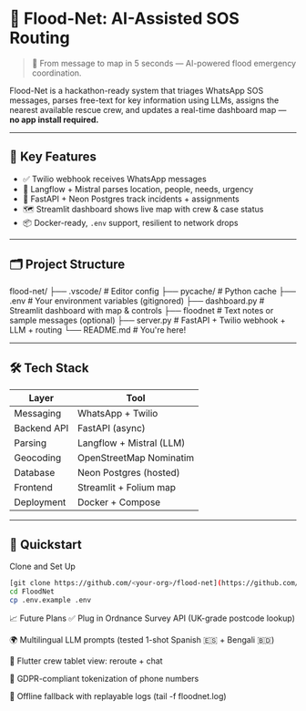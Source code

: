 # 🛟 Flood-Net: AI-Assisted SOS Routing

> 🌊 From message to map in 5 seconds — AI-powered flood emergency coordination.

Flood-Net is a hackathon-ready system that triages WhatsApp SOS messages, parses free-text for key information using LLMs, assigns the nearest available rescue crew, and updates a real-time dashboard map — **no app install required.**

---

## 🧭 Key Features

- ✅ Twilio webhook receives WhatsApp messages
- 🤖 Langflow + Mistral parses location, people, needs, urgency
- 📍 FastAPI + Neon Postgres track incidents + assignments
- 🗺️ Streamlit dashboard shows live map with crew & case status
- 📦 Docker-ready, `.env` support, resilient to network drops

---

## 🗂️ Project Structure

flood-net/
├── .vscode/ # Editor config
├── pycache/ # Python cache
├── .env # Your environment variables (gitignored)
├── dashboard.py # Streamlit dashboard with map & controls
├── floodnet # Text notes or sample messages (optional)
├── server.py # FastAPI + Twilio webhook + LLM + routing
└── README.md # You're here!


---

## 🛠️ Tech Stack

| Layer         | Tool                        |
|---------------|-----------------------------|
| Messaging     | WhatsApp + Twilio           |
| Backend API   | FastAPI (async)             |
| Parsing       | Langflow + Mistral (LLM)    |
| Geocoding     | OpenStreetMap Nominatim     |
| Database      | Neon Postgres (hosted)      |
| Frontend      | Streamlit + Folium map      |
| Deployment    | Docker + Compose            |

---

## 🚀 Quickstart

Clone and Set Up

```bash
[git clone https://github.com/<your-org>/flood-net](https://github.com/vyasylum/FloodNe)
cd FloodNet
cp .env.example .env
```


📈 Future Plans
✅ Plug in Ordnance Survey API (UK-grade postcode lookup)

🌍 Multilingual LLM prompts (tested 1-shot Spanish 🇪🇸 + Bengali 🇧🇩)

📲 Flutter crew tablet view: reroute + chat

🔐 GDPR-compliant tokenization of phone numbers

🔄 Offline fallback with replayable logs (tail -f floodnet.log)


